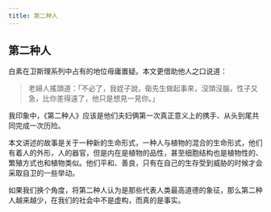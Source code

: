 ```yaml
---
title: 第二种人
---
```


## 第二种人

白素在卫斯理系列中占有的地位毋庸置疑。本文更借助他人之口说道：

>老婦人搖頭道：「不必了，我姪子說，衛先生做起事來，沒頭沒腦，性子又急，比你差得遠了，他只是想見一見你。」

我印象中，《第二种人》应该是他们夫妇俩第一次真正意义上的携手、从头到尾共同完成一次历险。

本文讲述的故事是关于一种新的生命形式，一种人与植物的混合的生命形式，他们有着人的外形，人的器官，但是内在是植物的品性，甚至细胞结构也是植物性的、繁殖方式也和植物类似。他们平和、善良，只有在自己的生存受到威胁的时候才会采取自卫的一些举动。

如果我们换个角度，将第二种人认为是那些代表人类最高道德的象征，那么第二种人越来越少，在我们的社会中不是虚构，而真的是事实。
